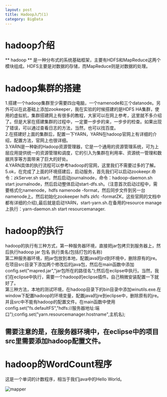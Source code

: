 ```yaml
---
layout: post
title: Hadoop入门(1)
category: BigData
---
```


# hadoop介绍
** hadoop ** 是一种分布式的系统基础框架，主要有HDFS和MapReduce这两个模块组成。HDFS主要是对数据的存储，而MapReduce则是对数据的处理。

# hadoop集群的搭建

1.搭建一个hadoop集群至少需要四台电脑，一个namenode和三个datanode。另外可以在此基础上添加zookeeper，我在实验的时候搭建的是HDFS HA集群，使用的虚拟机，集群搭建网上有很多的教程，大家可以在网上参考，这里就不多介绍了。但是大家在搭建集群的过程中，一定要一步步的来，一步步的检查。如果出现了错误，可以通过查看日志的方法，当然，也可以找百度。<br/>
2.在搭建好上面的集群后，配置一下YARN，YARN在hadoop官网上有详细的介绍，配置方法，官网上也很详细。<br/>
3.YARN是一种新的Hadoop资源管理器，它是一个通用的资源管理系统，可为上层应用提供统一的资源管理和调度，它的引入为集群在利用率、资源统一管理和数据共享等方面带来了巨大的好处。<br/>
4.YARN具体的执行流程可以参考hadoop的官网，这里我们不需要过多的了解。<br/>
5.ok，在完成了上面的环境搭建后，启动服务，首先我们可以启动zookeepr.命令：zkServer.sh start，然后启动journalnode，命令：hadoop-daemon.sh start journalnode，然后启动整体启动start-dfs.sh。（注意首次启动过程中，需要格式化namenode，hdfs namenode -format，然后同步文件到另一台namenode上。然后初始化zookeeper hdfs zkfc -formatZK，这些官网的文档中都有详细的介绍),最后就是启动YARN，start-yarn.sh.在备用的resource manage上执行：yarn-daemon.sh start resourcemanager.<br/>

# hadoop的执行
hadoop的执行有三种方式，第一种服务器环境，直接把jar包拷贝到服务器上，然后执行hadoop jar 包名 执行类名(包括打包的名称)<br/>
第二种服务器环境，把jar包放到本地，配置java的jrd到环境中，删除原有的jre。在项目src目录下添加两个修改后的java包，然后在main函数中添加config.set("mapred.jar","jar包所在的路径名");然后在eclipse中执行。当然，我们在eclipse中执行，需要一个hadoop的eclipse插件。自己稍微安装配置一下就好了。<br/>
第三种方法，本地的测试环境，在hadoop目录下的bin目录中添加winutils.exe.在window下配置hadoop的环境变量，配置java的jre到eclipse中，删除原有的jre。并且src中不能有hadoop的配置文件。在main函数中使用config.set("fs.defaultFS","hdfs://服务器地址:端口");config.set("yarn.resourcemanager.hostname",主机名);

## 需要注意的是，在服务器环境中，在eclipse中的项目src里需要添加hadoop配置文件。

# hadoop的WordCount程序
这是一个单词的计数程序，相当于我们java中的Hello World。<br/>

![mapper](../../images/mapper.png "mapper")
